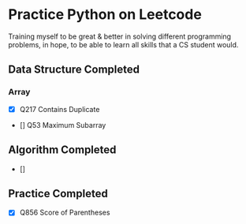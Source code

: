 # Practice Python on Leetcode

Training myself to be great & better in solving different programming problems, in hope, to be able to learn all skills that a CS student would.

## Data Structure Completed

### Array

- [X] Q217 Contains Duplicate
- [] Q53 Maximum Subarray

## Algorithm Completed

- []

## Practice Completed

- [X] Q856 Score of Parentheses

